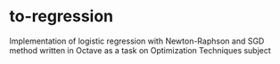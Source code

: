 # to-regression
Implementation of logistic regression with Newton-Raphson and SGD method written in Octave as a task on Optimization Techniques subject
